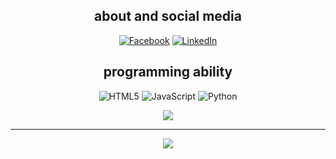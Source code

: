 
<div align="center" width="50">

## about and social media

[![Facebook](https://img.shields.io/badge/Facebook-%231877F2.svg?logo=Facebook&logoColor=white)](https://facebook.com/YOSHIII404) [![LinkedIn](https://img.shields.io/badge/LinkedIn-%230077B5.svg?logo=linkedin&logoColor=white)](https://linkedin.com/in/yoshii-dev-467659270) 
## programming ability

![HTML5](https://img.shields.io/badge/html5-%23E34F26.svg?style=flat&logo=html5&logoColor=white) ![JavaScript](https://img.shields.io/badge/javascript-%23323330.svg?style=flat&logo=javascript&logoColor=%23F7DF1E) ![Python](https://img.shields.io/badge/python-3670A0?style=flat&logo=python&logoColor=ffdd54)

![](https://github-readme-stats.vercel.app/api/top-langs/?username=Yoshii-Dev&theme=solarized-dark&hide_border=false&include_all_commits=false&count_private=false&layout=compact)

---
[![](https://visitcount.itsvg.in/api?id=Yoshii-Dev&label=Profile%20Views&pretty=true)](https://visitcount.itsvg.in)


